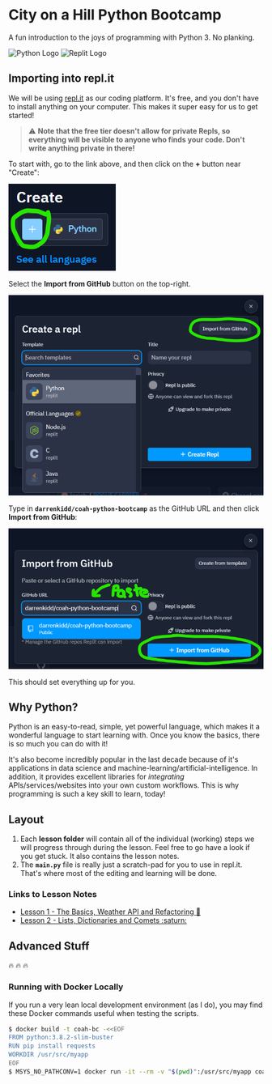 # City on a Hill Python Bootcamp

A fun introduction to the joys of programming with Python 3. No planking.

<img alt="Python Logo" src="https://www.python.org/static/community_logos/python-logo-generic.svg" width="150" />
<img alt="Replit Logo" src="https://cdn.freebiesupply.com/logos/large/2x/replit-logo-png-transparent.png" width="150" />

## Importing into repl.it

We will be using [repl.it](https://repl.it/) as our coding platform. It's free,
and you don't have to install anything on your computer. This makes it super easy
for us to get started!

> :warning: **Note that the free tier doesn't allow for private Repls, so everything will be
> visible to anyone who finds your code. Don't write anything private in there!**

To start with, go to the link above, and then click on the **+** button near "Create":

![Create Repl](create_repl.png)

Select the **Import from GitHub** button on the top-right.

![Import from GitHub](switch_modes.png)

Type in **`darrenkidd/coah-python-bootcamp`** as the GitHub URL and then click **Import from GitHub**:

![Import from GitHub](import_from_gh.png)

This should set everything up for you.

## Why Python?

Python is an easy-to-read, simple, yet powerful language, which makes it a wonderful
language to start learning with. Once you know the basics, there is so much you can
do with it!

It's also become incredibly popular in the last decade because of it's applications
in data science and machine-learning/artificial-intelligence. In addition, it provides
excellent libraries for _integrating_ APIs/services/websites into your own custom
workflows. This is why programming is such a key skill to learn, today!

## Layout

1. Each **lesson folder** will contain all of the individual (working) steps we
will progress through during the lesson. Feel free to go have a look if you get
stuck. It also contains the lesson notes.
1. The **`main.py`** file is really just a scratch-pad for you to use in repl.it.
That's where most of the editing and learning will be done.

### Links to Lesson Notes

* [Lesson 1 - The Basics, Weather API and Refactoring :hatched_chick:](./lesson1/LESSON1_NOTES.md)
* [Lesson 2 - Lists, Dictionaries and Comets :saturn:](./lesson2/LESSON2_NOTES.md)

## Advanced Stuff

:fire: :fire: :fire:

### Running with Docker Locally

If you run a very lean local development environment (as I do), you may find
these Docker commands useful when testing the scripts.

```bash
$ docker build -t coah-bc -<<EOF
FROM python:3.8.2-slim-buster
RUN pip install requests
WORKDIR /usr/src/myapp
EOF
$ MSYS_NO_PATHCONV=1 docker run -it --rm -v "$(pwd)":/usr/src/myapp coah-bc python main.py
```
